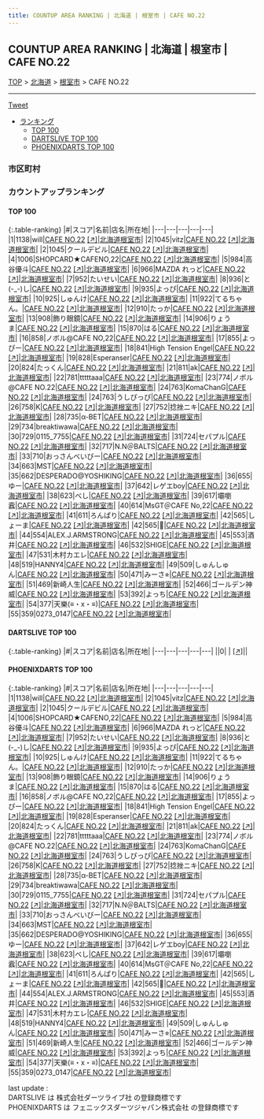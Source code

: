 ```yaml
---
title: COUNTUP AREA RANKING | 北海道 | 根室市 | CAFE NO.22
---
```

## COUNTUP AREA RANKING | 北海道 | 根室市 | CAFE NO.22

[TOP](/darts/rank/) > [北海道](/darts/rank/北海道/) > [根室市](/darts/rank/北海道/根室市/) > CAFE NO.22

___

<a href="https://twitter.com/share?ref_src=twsrc%5Etfw" data-text="COUNTUP AREA RANKING | 北海道根室市CAFE NO.22" class="twitter-share-button" data-hashtags="DARTSLIVE,PHOENIXDARTS,darts,ダーツ" data-show-count="false">Tweet</a>

* [ランキング](#カウントアップランキング)
    * [TOP 100](#top-100)
    * [DARTSLIVE TOP 100](#dartslive-top-100)
    * [PHOENIXDARTS TOP 100](#phoenixdarts-top-100)

### 市区町村

<ul>

</ul>

### カウントアップランキング

#### TOP 100



{:.table-ranking}
|#|スコア|名前|店名|所在地|
|---|---|---|---|---|
|1|1138|<span class="rank-name-pd">will</span>|<a href="/darts/rank/shops/47493.html">CAFE NO.22</a> <a href="https://vs.phoenixdarts.com/jp/shop/shopDetailInfo/s_47493?s_seq=47493">[↗]</a>|<a href="/darts/rank/北海道/根室市">北海道根室市</a>|
|2|1045|<span class="rank-name-pd">vitz</span>|<a href="/darts/rank/shops/47493.html">CAFE NO.22</a> <a href="https://vs.phoenixdarts.com/jp/shop/shopDetailInfo/s_47493?s_seq=47493">[↗]</a>|<a href="/darts/rank/北海道/根室市">北海道根室市</a>|
|2|1045|<span class="rank-name-pd">クールデビル</span>|<a href="/darts/rank/shops/47493.html">CAFE NO.22</a> <a href="https://vs.phoenixdarts.com/jp/shop/shopDetailInfo/s_47493?s_seq=47493">[↗]</a>|<a href="/darts/rank/北海道/根室市">北海道根室市</a>|
|4|1006|<span class="rank-name-pd">SHOPCARD★CAFENO,22</span>|<a href="/darts/rank/shops/47493.html">CAFE NO.22</a> <a href="https://vs.phoenixdarts.com/jp/shop/shopDetailInfo/s_47493?s_seq=47493">[↗]</a>|<a href="/darts/rank/北海道/根室市">北海道根室市</a>|
|5|984|<span class="rank-name-pd">高谷優斗</span>|<a href="/darts/rank/shops/47493.html">CAFE NO.22</a> <a href="https://vs.phoenixdarts.com/jp/shop/shopDetailInfo/s_47493?s_seq=47493">[↗]</a>|<a href="/darts/rank/北海道/根室市">北海道根室市</a>|
|6|966|<span class="rank-name-pd">MAZDA れっど</span>|<a href="/darts/rank/shops/47493.html">CAFE NO.22</a> <a href="https://vs.phoenixdarts.com/jp/shop/shopDetailInfo/s_47493?s_seq=47493">[↗]</a>|<a href="/darts/rank/北海道/根室市">北海道根室市</a>|
|7|952|<span class="rank-name-pd">たいせい</span>|<a href="/darts/rank/shops/47493.html">CAFE NO.22</a> <a href="https://vs.phoenixdarts.com/jp/shop/shopDetailInfo/s_47493?s_seq=47493">[↗]</a>|<a href="/darts/rank/北海道/根室市">北海道根室市</a>|
|8|936|<span class="rank-name-pd">と(-_-)し</span>|<a href="/darts/rank/shops/47493.html">CAFE NO.22</a> <a href="https://vs.phoenixdarts.com/jp/shop/shopDetailInfo/s_47493?s_seq=47493">[↗]</a>|<a href="/darts/rank/北海道/根室市">北海道根室市</a>|
|9|935|<span class="rank-name-pd">よっぴ</span>|<a href="/darts/rank/shops/47493.html">CAFE NO.22</a> <a href="https://vs.phoenixdarts.com/jp/shop/shopDetailInfo/s_47493?s_seq=47493">[↗]</a>|<a href="/darts/rank/北海道/根室市">北海道根室市</a>|
|10|925|<span class="rank-name-pd">しゅんけ</span>|<a href="/darts/rank/shops/47493.html">CAFE NO.22</a> <a href="https://vs.phoenixdarts.com/jp/shop/shopDetailInfo/s_47493?s_seq=47493">[↗]</a>|<a href="/darts/rank/北海道/根室市">北海道根室市</a>|
|11|922|<span class="rank-name-pd">てるちゃん。</span>|<a href="/darts/rank/shops/47493.html">CAFE NO.22</a> <a href="https://vs.phoenixdarts.com/jp/shop/shopDetailInfo/s_47493?s_seq=47493">[↗]</a>|<a href="/darts/rank/北海道/根室市">北海道根室市</a>|
|12|910|<span class="rank-name-pd">たっか</span>|<a href="/darts/rank/shops/47493.html">CAFE NO.22</a> <a href="https://vs.phoenixdarts.com/jp/shop/shopDetailInfo/s_47493?s_seq=47493">[↗]</a>|<a href="/darts/rank/北海道/根室市">北海道根室市</a>|
|13|908|<span class="rank-name-pd">飾り眼鏡</span>|<a href="/darts/rank/shops/47493.html">CAFE NO.22</a> <a href="https://vs.phoenixdarts.com/jp/shop/shopDetailInfo/s_47493?s_seq=47493">[↗]</a>|<a href="/darts/rank/北海道/根室市">北海道根室市</a>|
|14|906|<span class="rank-name-pd">りょうま</span>|<a href="/darts/rank/shops/47493.html">CAFE NO.22</a> <a href="https://vs.phoenixdarts.com/jp/shop/shopDetailInfo/s_47493?s_seq=47493">[↗]</a>|<a href="/darts/rank/北海道/根室市">北海道根室市</a>|
|15|870|<span class="rank-name-pd">はる</span>|<a href="/darts/rank/shops/47493.html">CAFE NO.22</a> <a href="https://vs.phoenixdarts.com/jp/shop/shopDetailInfo/s_47493?s_seq=47493">[↗]</a>|<a href="/darts/rank/北海道/根室市">北海道根室市</a>|
|16|858|<span class="rank-name-pd">ノボル@CAFE NO,22</span>|<a href="/darts/rank/shops/47493.html">CAFE NO.22</a> <a href="https://vs.phoenixdarts.com/jp/shop/shopDetailInfo/s_47493?s_seq=47493">[↗]</a>|<a href="/darts/rank/北海道/根室市">北海道根室市</a>|
|17|855|<span class="rank-name-pd">よっぴー</span>|<a href="/darts/rank/shops/47493.html">CAFE NO.22</a> <a href="https://vs.phoenixdarts.com/jp/shop/shopDetailInfo/s_47493?s_seq=47493">[↗]</a>|<a href="/darts/rank/北海道/根室市">北海道根室市</a>|
|18|841|<span class="rank-name-pd">High Tension Engel</span>|<a href="/darts/rank/shops/47493.html">CAFE NO.22</a> <a href="https://vs.phoenixdarts.com/jp/shop/shopDetailInfo/s_47493?s_seq=47493">[↗]</a>|<a href="/darts/rank/北海道/根室市">北海道根室市</a>|
|19|828|<span class="rank-name-pd">Esperanser</span>|<a href="/darts/rank/shops/47493.html">CAFE NO.22</a> <a href="https://vs.phoenixdarts.com/jp/shop/shopDetailInfo/s_47493?s_seq=47493">[↗]</a>|<a href="/darts/rank/北海道/根室市">北海道根室市</a>|
|20|824|<span class="rank-name-pd">たっくん</span>|<a href="/darts/rank/shops/47493.html">CAFE NO.22</a> <a href="https://vs.phoenixdarts.com/jp/shop/shopDetailInfo/s_47493?s_seq=47493">[↗]</a>|<a href="/darts/rank/北海道/根室市">北海道根室市</a>|
|21|811|<span class="rank-name-pd">ak</span>|<a href="/darts/rank/shops/47493.html">CAFE NO.22</a> <a href="https://vs.phoenixdarts.com/jp/shop/shopDetailInfo/s_47493?s_seq=47493">[↗]</a>|<a href="/darts/rank/北海道/根室市">北海道根室市</a>|
|22|781|<span class="rank-name-pd">tttttaaa</span>|<a href="/darts/rank/shops/47493.html">CAFE NO.22</a> <a href="https://vs.phoenixdarts.com/jp/shop/shopDetailInfo/s_47493?s_seq=47493">[↗]</a>|<a href="/darts/rank/北海道/根室市">北海道根室市</a>|
|23|774|<span class="rank-name-pd">ノボル@CAFE NO.22</span>|<a href="/darts/rank/shops/47493.html">CAFE NO.22</a> <a href="https://vs.phoenixdarts.com/jp/shop/shopDetailInfo/s_47493?s_seq=47493">[↗]</a>|<a href="/darts/rank/北海道/根室市">北海道根室市</a>|
|24|763|<span class="rank-name-pd">KomaChanG</span>|<a href="/darts/rank/shops/47493.html">CAFE NO.22</a> <a href="https://vs.phoenixdarts.com/jp/shop/shopDetailInfo/s_47493?s_seq=47493">[↗]</a>|<a href="/darts/rank/北海道/根室市">北海道根室市</a>|
|24|763|<span class="rank-name-pd">うしぴっぴ</span>|<a href="/darts/rank/shops/47493.html">CAFE NO.22</a> <a href="https://vs.phoenixdarts.com/jp/shop/shopDetailInfo/s_47493?s_seq=47493">[↗]</a>|<a href="/darts/rank/北海道/根室市">北海道根室市</a>|
|26|758|<span class="rank-name-pd">K</span>|<a href="/darts/rank/shops/47493.html">CAFE NO.22</a> <a href="https://vs.phoenixdarts.com/jp/shop/shopDetailInfo/s_47493?s_seq=47493">[↗]</a>|<a href="/darts/rank/北海道/根室市">北海道根室市</a>|
|27|752|<span class="rank-name-pd">捻挫ニキ</span>|<a href="/darts/rank/shops/47493.html">CAFE NO.22</a> <a href="https://vs.phoenixdarts.com/jp/shop/shopDetailInfo/s_47493?s_seq=47493">[↗]</a>|<a href="/darts/rank/北海道/根室市">北海道根室市</a>|
|28|735|<span class="rank-name-pd">α-BET</span>|<a href="/darts/rank/shops/47493.html">CAFE NO.22</a> <a href="https://vs.phoenixdarts.com/jp/shop/shopDetailInfo/s_47493?s_seq=47493">[↗]</a>|<a href="/darts/rank/北海道/根室市">北海道根室市</a>|
|29|734|<span class="rank-name-pd">breaktiwawa</span>|<a href="/darts/rank/shops/47493.html">CAFE NO.22</a> <a href="https://vs.phoenixdarts.com/jp/shop/shopDetailInfo/s_47493?s_seq=47493">[↗]</a>|<a href="/darts/rank/北海道/根室市">北海道根室市</a>|
|30|729|<span class="rank-name-pd">0115_7755</span>|<a href="/darts/rank/shops/47493.html">CAFE NO.22</a> <a href="https://vs.phoenixdarts.com/jp/shop/shopDetailInfo/s_47493?s_seq=47493">[↗]</a>|<a href="/darts/rank/北海道/根室市">北海道根室市</a>|
|31|724|<span class="rank-name-pd">セパプル</span>|<a href="/darts/rank/shops/47493.html">CAFE NO.22</a> <a href="https://vs.phoenixdarts.com/jp/shop/shopDetailInfo/s_47493?s_seq=47493">[↗]</a>|<a href="/darts/rank/北海道/根室市">北海道根室市</a>|
|32|717|<span class="rank-name-pd">N.N＠BALTS</span>|<a href="/darts/rank/shops/47493.html">CAFE NO.22</a> <a href="https://vs.phoenixdarts.com/jp/shop/shopDetailInfo/s_47493?s_seq=47493">[↗]</a>|<a href="/darts/rank/北海道/根室市">北海道根室市</a>|
|33|710|<span class="rank-name-pd">おっさんべいびー</span>|<a href="/darts/rank/shops/47493.html">CAFE NO.22</a> <a href="https://vs.phoenixdarts.com/jp/shop/shopDetailInfo/s_47493?s_seq=47493">[↗]</a>|<a href="/darts/rank/北海道/根室市">北海道根室市</a>|
|34|663|<span class="rank-name-pd">MST</span>|<a href="/darts/rank/shops/47493.html">CAFE NO.22</a> <a href="https://vs.phoenixdarts.com/jp/shop/shopDetailInfo/s_47493?s_seq=47493">[↗]</a>|<a href="/darts/rank/北海道/根室市">北海道根室市</a>|
|35|662|<span class="rank-name-pd">DESPERADO@YOSHIKING</span>|<a href="/darts/rank/shops/47493.html">CAFE NO.22</a> <a href="https://vs.phoenixdarts.com/jp/shop/shopDetailInfo/s_47493?s_seq=47493">[↗]</a>|<a href="/darts/rank/北海道/根室市">北海道根室市</a>|
|36|655|<span class="rank-name-pd">ゆー</span>|<a href="/darts/rank/shops/47493.html">CAFE NO.22</a> <a href="https://vs.phoenixdarts.com/jp/shop/shopDetailInfo/s_47493?s_seq=47493">[↗]</a>|<a href="/darts/rank/北海道/根室市">北海道根室市</a>|
|37|642|<span class="rank-name-pd">レゲエboy</span>|<a href="/darts/rank/shops/47493.html">CAFE NO.22</a> <a href="https://vs.phoenixdarts.com/jp/shop/shopDetailInfo/s_47493?s_seq=47493">[↗]</a>|<a href="/darts/rank/北海道/根室市">北海道根室市</a>|
|38|623|<span class="rank-name-pd">べし</span>|<a href="/darts/rank/shops/47493.html">CAFE NO.22</a> <a href="https://vs.phoenixdarts.com/jp/shop/shopDetailInfo/s_47493?s_seq=47493">[↗]</a>|<a href="/darts/rank/北海道/根室市">北海道根室市</a>|
|39|617|<span class="rank-name-pd">壩嚠蠧</span>|<a href="/darts/rank/shops/47493.html">CAFE NO.22</a> <a href="https://vs.phoenixdarts.com/jp/shop/shopDetailInfo/s_47493?s_seq=47493">[↗]</a>|<a href="/darts/rank/北海道/根室市">北海道根室市</a>|
|40|614|<span class="rank-name-pd">MsGT＠CAFE No,22</span>|<a href="/darts/rank/shops/47493.html">CAFE NO.22</a> <a href="https://vs.phoenixdarts.com/jp/shop/shopDetailInfo/s_47493?s_seq=47493">[↗]</a>|<a href="/darts/rank/北海道/根室市">北海道根室市</a>|
|41|611|<span class="rank-name-pd">ろんぱり</span>|<a href="/darts/rank/shops/47493.html">CAFE NO.22</a> <a href="https://vs.phoenixdarts.com/jp/shop/shopDetailInfo/s_47493?s_seq=47493">[↗]</a>|<a href="/darts/rank/北海道/根室市">北海道根室市</a>|
|42|565|<span class="rank-name-pd">しょーま</span>|<a href="/darts/rank/shops/47493.html">CAFE NO.22</a> <a href="https://vs.phoenixdarts.com/jp/shop/shopDetailInfo/s_47493?s_seq=47493">[↗]</a>|<a href="/darts/rank/北海道/根室市">北海道根室市</a>|
|42|565|<span class="rank-name-pd">🧸</span>|<a href="/darts/rank/shops/47493.html">CAFE NO.22</a> <a href="https://vs.phoenixdarts.com/jp/shop/shopDetailInfo/s_47493?s_seq=47493">[↗]</a>|<a href="/darts/rank/北海道/根室市">北海道根室市</a>|
|44|554|<span class="rank-name-pd">ALEX.J.ARMSTRONG</span>|<a href="/darts/rank/shops/47493.html">CAFE NO.22</a> <a href="https://vs.phoenixdarts.com/jp/shop/shopDetailInfo/s_47493?s_seq=47493">[↗]</a>|<a href="/darts/rank/北海道/根室市">北海道根室市</a>|
|45|553|<span class="rank-name-pd">酒井</span>|<a href="/darts/rank/shops/47493.html">CAFE NO.22</a> <a href="https://vs.phoenixdarts.com/jp/shop/shopDetailInfo/s_47493?s_seq=47493">[↗]</a>|<a href="/darts/rank/北海道/根室市">北海道根室市</a>|
|46|532|<span class="rank-name-pd">SHIGE</span>|<a href="/darts/rank/shops/47493.html">CAFE NO.22</a> <a href="https://vs.phoenixdarts.com/jp/shop/shopDetailInfo/s_47493?s_seq=47493">[↗]</a>|<a href="/darts/rank/北海道/根室市">北海道根室市</a>|
|47|531|<span class="rank-name-pd">木村カエレ</span>|<a href="/darts/rank/shops/47493.html">CAFE NO.22</a> <a href="https://vs.phoenixdarts.com/jp/shop/shopDetailInfo/s_47493?s_seq=47493">[↗]</a>|<a href="/darts/rank/北海道/根室市">北海道根室市</a>|
|48|519|<span class="rank-name-pd">HANNY4</span>|<a href="/darts/rank/shops/47493.html">CAFE NO.22</a> <a href="https://vs.phoenixdarts.com/jp/shop/shopDetailInfo/s_47493?s_seq=47493">[↗]</a>|<a href="/darts/rank/北海道/根室市">北海道根室市</a>|
|49|509|<span class="rank-name-pd">しゅんしゅん</span>|<a href="/darts/rank/shops/47493.html">CAFE NO.22</a> <a href="https://vs.phoenixdarts.com/jp/shop/shopDetailInfo/s_47493?s_seq=47493">[↗]</a>|<a href="/darts/rank/北海道/根室市">北海道根室市</a>|
|50|471|<span class="rank-name-pd">みーさ⭐︎</span>|<a href="/darts/rank/shops/47493.html">CAFE NO.22</a> <a href="https://vs.phoenixdarts.com/jp/shop/shopDetailInfo/s_47493?s_seq=47493">[↗]</a>|<a href="/darts/rank/北海道/根室市">北海道根室市</a>|
|51|469|<span class="rank-name-pd">新崎人生</span>|<a href="/darts/rank/shops/47493.html">CAFE NO.22</a> <a href="https://vs.phoenixdarts.com/jp/shop/shopDetailInfo/s_47493?s_seq=47493">[↗]</a>|<a href="/darts/rank/北海道/根室市">北海道根室市</a>|
|52|466|<span class="rank-name-pd">ゴールデン神威</span>|<a href="/darts/rank/shops/47493.html">CAFE NO.22</a> <a href="https://vs.phoenixdarts.com/jp/shop/shopDetailInfo/s_47493?s_seq=47493">[↗]</a>|<a href="/darts/rank/北海道/根室市">北海道根室市</a>|
|53|392|<span class="rank-name-pd">よっち</span>|<a href="/darts/rank/shops/47493.html">CAFE NO.22</a> <a href="https://vs.phoenixdarts.com/jp/shop/shopDetailInfo/s_47493?s_seq=47493">[↗]</a>|<a href="/darts/rank/北海道/根室市">北海道根室市</a>|
|54|377|<span class="rank-name-pd">天樂(≡・x・≡)</span>|<a href="/darts/rank/shops/47493.html">CAFE NO.22</a> <a href="https://vs.phoenixdarts.com/jp/shop/shopDetailInfo/s_47493?s_seq=47493">[↗]</a>|<a href="/darts/rank/北海道/根室市">北海道根室市</a>|
|55|359|<span class="rank-name-pd">0273_0147</span>|<a href="/darts/rank/shops/47493.html">CAFE NO.22</a> <a href="https://vs.phoenixdarts.com/jp/shop/shopDetailInfo/s_47493?s_seq=47493">[↗]</a>|<a href="/darts/rank/北海道/根室市">北海道根室市</a>|


#### DARTSLIVE TOP 100



{:.table-ranking}
|#|スコア|名前|店名|所在地|
|---|---|---|---|---|
||0|<span class="rank-name-dl"> </span>|<a href="/darts/rank/shops/.html"></a> <a href="">[↗]</a>|<a href="/darts/rank//"></a>|


#### PHOENIXDARTS TOP 100



{:.table-ranking}
|#|スコア|名前|店名|所在地|
|---|---|---|---|---|
|1|1138|<span class="rank-name-pd">will</span>|<a href="/darts/rank/shops/47493.html">CAFE NO.22</a> <a href="https://vs.phoenixdarts.com/jp/shop/shopDetailInfo/s_47493?s_seq=47493">[↗]</a>|<a href="/darts/rank/北海道/根室市">北海道根室市</a>|
|2|1045|<span class="rank-name-pd">vitz</span>|<a href="/darts/rank/shops/47493.html">CAFE NO.22</a> <a href="https://vs.phoenixdarts.com/jp/shop/shopDetailInfo/s_47493?s_seq=47493">[↗]</a>|<a href="/darts/rank/北海道/根室市">北海道根室市</a>|
|2|1045|<span class="rank-name-pd">クールデビル</span>|<a href="/darts/rank/shops/47493.html">CAFE NO.22</a> <a href="https://vs.phoenixdarts.com/jp/shop/shopDetailInfo/s_47493?s_seq=47493">[↗]</a>|<a href="/darts/rank/北海道/根室市">北海道根室市</a>|
|4|1006|<span class="rank-name-pd">SHOPCARD★CAFENO,22</span>|<a href="/darts/rank/shops/47493.html">CAFE NO.22</a> <a href="https://vs.phoenixdarts.com/jp/shop/shopDetailInfo/s_47493?s_seq=47493">[↗]</a>|<a href="/darts/rank/北海道/根室市">北海道根室市</a>|
|5|984|<span class="rank-name-pd">高谷優斗</span>|<a href="/darts/rank/shops/47493.html">CAFE NO.22</a> <a href="https://vs.phoenixdarts.com/jp/shop/shopDetailInfo/s_47493?s_seq=47493">[↗]</a>|<a href="/darts/rank/北海道/根室市">北海道根室市</a>|
|6|966|<span class="rank-name-pd">MAZDA れっど</span>|<a href="/darts/rank/shops/47493.html">CAFE NO.22</a> <a href="https://vs.phoenixdarts.com/jp/shop/shopDetailInfo/s_47493?s_seq=47493">[↗]</a>|<a href="/darts/rank/北海道/根室市">北海道根室市</a>|
|7|952|<span class="rank-name-pd">たいせい</span>|<a href="/darts/rank/shops/47493.html">CAFE NO.22</a> <a href="https://vs.phoenixdarts.com/jp/shop/shopDetailInfo/s_47493?s_seq=47493">[↗]</a>|<a href="/darts/rank/北海道/根室市">北海道根室市</a>|
|8|936|<span class="rank-name-pd">と(-_-)し</span>|<a href="/darts/rank/shops/47493.html">CAFE NO.22</a> <a href="https://vs.phoenixdarts.com/jp/shop/shopDetailInfo/s_47493?s_seq=47493">[↗]</a>|<a href="/darts/rank/北海道/根室市">北海道根室市</a>|
|9|935|<span class="rank-name-pd">よっぴ</span>|<a href="/darts/rank/shops/47493.html">CAFE NO.22</a> <a href="https://vs.phoenixdarts.com/jp/shop/shopDetailInfo/s_47493?s_seq=47493">[↗]</a>|<a href="/darts/rank/北海道/根室市">北海道根室市</a>|
|10|925|<span class="rank-name-pd">しゅんけ</span>|<a href="/darts/rank/shops/47493.html">CAFE NO.22</a> <a href="https://vs.phoenixdarts.com/jp/shop/shopDetailInfo/s_47493?s_seq=47493">[↗]</a>|<a href="/darts/rank/北海道/根室市">北海道根室市</a>|
|11|922|<span class="rank-name-pd">てるちゃん。</span>|<a href="/darts/rank/shops/47493.html">CAFE NO.22</a> <a href="https://vs.phoenixdarts.com/jp/shop/shopDetailInfo/s_47493?s_seq=47493">[↗]</a>|<a href="/darts/rank/北海道/根室市">北海道根室市</a>|
|12|910|<span class="rank-name-pd">たっか</span>|<a href="/darts/rank/shops/47493.html">CAFE NO.22</a> <a href="https://vs.phoenixdarts.com/jp/shop/shopDetailInfo/s_47493?s_seq=47493">[↗]</a>|<a href="/darts/rank/北海道/根室市">北海道根室市</a>|
|13|908|<span class="rank-name-pd">飾り眼鏡</span>|<a href="/darts/rank/shops/47493.html">CAFE NO.22</a> <a href="https://vs.phoenixdarts.com/jp/shop/shopDetailInfo/s_47493?s_seq=47493">[↗]</a>|<a href="/darts/rank/北海道/根室市">北海道根室市</a>|
|14|906|<span class="rank-name-pd">りょうま</span>|<a href="/darts/rank/shops/47493.html">CAFE NO.22</a> <a href="https://vs.phoenixdarts.com/jp/shop/shopDetailInfo/s_47493?s_seq=47493">[↗]</a>|<a href="/darts/rank/北海道/根室市">北海道根室市</a>|
|15|870|<span class="rank-name-pd">はる</span>|<a href="/darts/rank/shops/47493.html">CAFE NO.22</a> <a href="https://vs.phoenixdarts.com/jp/shop/shopDetailInfo/s_47493?s_seq=47493">[↗]</a>|<a href="/darts/rank/北海道/根室市">北海道根室市</a>|
|16|858|<span class="rank-name-pd">ノボル@CAFE NO,22</span>|<a href="/darts/rank/shops/47493.html">CAFE NO.22</a> <a href="https://vs.phoenixdarts.com/jp/shop/shopDetailInfo/s_47493?s_seq=47493">[↗]</a>|<a href="/darts/rank/北海道/根室市">北海道根室市</a>|
|17|855|<span class="rank-name-pd">よっぴー</span>|<a href="/darts/rank/shops/47493.html">CAFE NO.22</a> <a href="https://vs.phoenixdarts.com/jp/shop/shopDetailInfo/s_47493?s_seq=47493">[↗]</a>|<a href="/darts/rank/北海道/根室市">北海道根室市</a>|
|18|841|<span class="rank-name-pd">High Tension Engel</span>|<a href="/darts/rank/shops/47493.html">CAFE NO.22</a> <a href="https://vs.phoenixdarts.com/jp/shop/shopDetailInfo/s_47493?s_seq=47493">[↗]</a>|<a href="/darts/rank/北海道/根室市">北海道根室市</a>|
|19|828|<span class="rank-name-pd">Esperanser</span>|<a href="/darts/rank/shops/47493.html">CAFE NO.22</a> <a href="https://vs.phoenixdarts.com/jp/shop/shopDetailInfo/s_47493?s_seq=47493">[↗]</a>|<a href="/darts/rank/北海道/根室市">北海道根室市</a>|
|20|824|<span class="rank-name-pd">たっくん</span>|<a href="/darts/rank/shops/47493.html">CAFE NO.22</a> <a href="https://vs.phoenixdarts.com/jp/shop/shopDetailInfo/s_47493?s_seq=47493">[↗]</a>|<a href="/darts/rank/北海道/根室市">北海道根室市</a>|
|21|811|<span class="rank-name-pd">ak</span>|<a href="/darts/rank/shops/47493.html">CAFE NO.22</a> <a href="https://vs.phoenixdarts.com/jp/shop/shopDetailInfo/s_47493?s_seq=47493">[↗]</a>|<a href="/darts/rank/北海道/根室市">北海道根室市</a>|
|22|781|<span class="rank-name-pd">tttttaaa</span>|<a href="/darts/rank/shops/47493.html">CAFE NO.22</a> <a href="https://vs.phoenixdarts.com/jp/shop/shopDetailInfo/s_47493?s_seq=47493">[↗]</a>|<a href="/darts/rank/北海道/根室市">北海道根室市</a>|
|23|774|<span class="rank-name-pd">ノボル@CAFE NO.22</span>|<a href="/darts/rank/shops/47493.html">CAFE NO.22</a> <a href="https://vs.phoenixdarts.com/jp/shop/shopDetailInfo/s_47493?s_seq=47493">[↗]</a>|<a href="/darts/rank/北海道/根室市">北海道根室市</a>|
|24|763|<span class="rank-name-pd">KomaChanG</span>|<a href="/darts/rank/shops/47493.html">CAFE NO.22</a> <a href="https://vs.phoenixdarts.com/jp/shop/shopDetailInfo/s_47493?s_seq=47493">[↗]</a>|<a href="/darts/rank/北海道/根室市">北海道根室市</a>|
|24|763|<span class="rank-name-pd">うしぴっぴ</span>|<a href="/darts/rank/shops/47493.html">CAFE NO.22</a> <a href="https://vs.phoenixdarts.com/jp/shop/shopDetailInfo/s_47493?s_seq=47493">[↗]</a>|<a href="/darts/rank/北海道/根室市">北海道根室市</a>|
|26|758|<span class="rank-name-pd">K</span>|<a href="/darts/rank/shops/47493.html">CAFE NO.22</a> <a href="https://vs.phoenixdarts.com/jp/shop/shopDetailInfo/s_47493?s_seq=47493">[↗]</a>|<a href="/darts/rank/北海道/根室市">北海道根室市</a>|
|27|752|<span class="rank-name-pd">捻挫ニキ</span>|<a href="/darts/rank/shops/47493.html">CAFE NO.22</a> <a href="https://vs.phoenixdarts.com/jp/shop/shopDetailInfo/s_47493?s_seq=47493">[↗]</a>|<a href="/darts/rank/北海道/根室市">北海道根室市</a>|
|28|735|<span class="rank-name-pd">α-BET</span>|<a href="/darts/rank/shops/47493.html">CAFE NO.22</a> <a href="https://vs.phoenixdarts.com/jp/shop/shopDetailInfo/s_47493?s_seq=47493">[↗]</a>|<a href="/darts/rank/北海道/根室市">北海道根室市</a>|
|29|734|<span class="rank-name-pd">breaktiwawa</span>|<a href="/darts/rank/shops/47493.html">CAFE NO.22</a> <a href="https://vs.phoenixdarts.com/jp/shop/shopDetailInfo/s_47493?s_seq=47493">[↗]</a>|<a href="/darts/rank/北海道/根室市">北海道根室市</a>|
|30|729|<span class="rank-name-pd">0115_7755</span>|<a href="/darts/rank/shops/47493.html">CAFE NO.22</a> <a href="https://vs.phoenixdarts.com/jp/shop/shopDetailInfo/s_47493?s_seq=47493">[↗]</a>|<a href="/darts/rank/北海道/根室市">北海道根室市</a>|
|31|724|<span class="rank-name-pd">セパプル</span>|<a href="/darts/rank/shops/47493.html">CAFE NO.22</a> <a href="https://vs.phoenixdarts.com/jp/shop/shopDetailInfo/s_47493?s_seq=47493">[↗]</a>|<a href="/darts/rank/北海道/根室市">北海道根室市</a>|
|32|717|<span class="rank-name-pd">N.N＠BALTS</span>|<a href="/darts/rank/shops/47493.html">CAFE NO.22</a> <a href="https://vs.phoenixdarts.com/jp/shop/shopDetailInfo/s_47493?s_seq=47493">[↗]</a>|<a href="/darts/rank/北海道/根室市">北海道根室市</a>|
|33|710|<span class="rank-name-pd">おっさんべいびー</span>|<a href="/darts/rank/shops/47493.html">CAFE NO.22</a> <a href="https://vs.phoenixdarts.com/jp/shop/shopDetailInfo/s_47493?s_seq=47493">[↗]</a>|<a href="/darts/rank/北海道/根室市">北海道根室市</a>|
|34|663|<span class="rank-name-pd">MST</span>|<a href="/darts/rank/shops/47493.html">CAFE NO.22</a> <a href="https://vs.phoenixdarts.com/jp/shop/shopDetailInfo/s_47493?s_seq=47493">[↗]</a>|<a href="/darts/rank/北海道/根室市">北海道根室市</a>|
|35|662|<span class="rank-name-pd">DESPERADO@YOSHIKING</span>|<a href="/darts/rank/shops/47493.html">CAFE NO.22</a> <a href="https://vs.phoenixdarts.com/jp/shop/shopDetailInfo/s_47493?s_seq=47493">[↗]</a>|<a href="/darts/rank/北海道/根室市">北海道根室市</a>|
|36|655|<span class="rank-name-pd">ゆー</span>|<a href="/darts/rank/shops/47493.html">CAFE NO.22</a> <a href="https://vs.phoenixdarts.com/jp/shop/shopDetailInfo/s_47493?s_seq=47493">[↗]</a>|<a href="/darts/rank/北海道/根室市">北海道根室市</a>|
|37|642|<span class="rank-name-pd">レゲエboy</span>|<a href="/darts/rank/shops/47493.html">CAFE NO.22</a> <a href="https://vs.phoenixdarts.com/jp/shop/shopDetailInfo/s_47493?s_seq=47493">[↗]</a>|<a href="/darts/rank/北海道/根室市">北海道根室市</a>|
|38|623|<span class="rank-name-pd">べし</span>|<a href="/darts/rank/shops/47493.html">CAFE NO.22</a> <a href="https://vs.phoenixdarts.com/jp/shop/shopDetailInfo/s_47493?s_seq=47493">[↗]</a>|<a href="/darts/rank/北海道/根室市">北海道根室市</a>|
|39|617|<span class="rank-name-pd">壩嚠蠧</span>|<a href="/darts/rank/shops/47493.html">CAFE NO.22</a> <a href="https://vs.phoenixdarts.com/jp/shop/shopDetailInfo/s_47493?s_seq=47493">[↗]</a>|<a href="/darts/rank/北海道/根室市">北海道根室市</a>|
|40|614|<span class="rank-name-pd">MsGT＠CAFE No,22</span>|<a href="/darts/rank/shops/47493.html">CAFE NO.22</a> <a href="https://vs.phoenixdarts.com/jp/shop/shopDetailInfo/s_47493?s_seq=47493">[↗]</a>|<a href="/darts/rank/北海道/根室市">北海道根室市</a>|
|41|611|<span class="rank-name-pd">ろんぱり</span>|<a href="/darts/rank/shops/47493.html">CAFE NO.22</a> <a href="https://vs.phoenixdarts.com/jp/shop/shopDetailInfo/s_47493?s_seq=47493">[↗]</a>|<a href="/darts/rank/北海道/根室市">北海道根室市</a>|
|42|565|<span class="rank-name-pd">しょーま</span>|<a href="/darts/rank/shops/47493.html">CAFE NO.22</a> <a href="https://vs.phoenixdarts.com/jp/shop/shopDetailInfo/s_47493?s_seq=47493">[↗]</a>|<a href="/darts/rank/北海道/根室市">北海道根室市</a>|
|42|565|<span class="rank-name-pd">🧸</span>|<a href="/darts/rank/shops/47493.html">CAFE NO.22</a> <a href="https://vs.phoenixdarts.com/jp/shop/shopDetailInfo/s_47493?s_seq=47493">[↗]</a>|<a href="/darts/rank/北海道/根室市">北海道根室市</a>|
|44|554|<span class="rank-name-pd">ALEX.J.ARMSTRONG</span>|<a href="/darts/rank/shops/47493.html">CAFE NO.22</a> <a href="https://vs.phoenixdarts.com/jp/shop/shopDetailInfo/s_47493?s_seq=47493">[↗]</a>|<a href="/darts/rank/北海道/根室市">北海道根室市</a>|
|45|553|<span class="rank-name-pd">酒井</span>|<a href="/darts/rank/shops/47493.html">CAFE NO.22</a> <a href="https://vs.phoenixdarts.com/jp/shop/shopDetailInfo/s_47493?s_seq=47493">[↗]</a>|<a href="/darts/rank/北海道/根室市">北海道根室市</a>|
|46|532|<span class="rank-name-pd">SHIGE</span>|<a href="/darts/rank/shops/47493.html">CAFE NO.22</a> <a href="https://vs.phoenixdarts.com/jp/shop/shopDetailInfo/s_47493?s_seq=47493">[↗]</a>|<a href="/darts/rank/北海道/根室市">北海道根室市</a>|
|47|531|<span class="rank-name-pd">木村カエレ</span>|<a href="/darts/rank/shops/47493.html">CAFE NO.22</a> <a href="https://vs.phoenixdarts.com/jp/shop/shopDetailInfo/s_47493?s_seq=47493">[↗]</a>|<a href="/darts/rank/北海道/根室市">北海道根室市</a>|
|48|519|<span class="rank-name-pd">HANNY4</span>|<a href="/darts/rank/shops/47493.html">CAFE NO.22</a> <a href="https://vs.phoenixdarts.com/jp/shop/shopDetailInfo/s_47493?s_seq=47493">[↗]</a>|<a href="/darts/rank/北海道/根室市">北海道根室市</a>|
|49|509|<span class="rank-name-pd">しゅんしゅん</span>|<a href="/darts/rank/shops/47493.html">CAFE NO.22</a> <a href="https://vs.phoenixdarts.com/jp/shop/shopDetailInfo/s_47493?s_seq=47493">[↗]</a>|<a href="/darts/rank/北海道/根室市">北海道根室市</a>|
|50|471|<span class="rank-name-pd">みーさ⭐︎</span>|<a href="/darts/rank/shops/47493.html">CAFE NO.22</a> <a href="https://vs.phoenixdarts.com/jp/shop/shopDetailInfo/s_47493?s_seq=47493">[↗]</a>|<a href="/darts/rank/北海道/根室市">北海道根室市</a>|
|51|469|<span class="rank-name-pd">新崎人生</span>|<a href="/darts/rank/shops/47493.html">CAFE NO.22</a> <a href="https://vs.phoenixdarts.com/jp/shop/shopDetailInfo/s_47493?s_seq=47493">[↗]</a>|<a href="/darts/rank/北海道/根室市">北海道根室市</a>|
|52|466|<span class="rank-name-pd">ゴールデン神威</span>|<a href="/darts/rank/shops/47493.html">CAFE NO.22</a> <a href="https://vs.phoenixdarts.com/jp/shop/shopDetailInfo/s_47493?s_seq=47493">[↗]</a>|<a href="/darts/rank/北海道/根室市">北海道根室市</a>|
|53|392|<span class="rank-name-pd">よっち</span>|<a href="/darts/rank/shops/47493.html">CAFE NO.22</a> <a href="https://vs.phoenixdarts.com/jp/shop/shopDetailInfo/s_47493?s_seq=47493">[↗]</a>|<a href="/darts/rank/北海道/根室市">北海道根室市</a>|
|54|377|<span class="rank-name-pd">天樂(≡・x・≡)</span>|<a href="/darts/rank/shops/47493.html">CAFE NO.22</a> <a href="https://vs.phoenixdarts.com/jp/shop/shopDetailInfo/s_47493?s_seq=47493">[↗]</a>|<a href="/darts/rank/北海道/根室市">北海道根室市</a>|
|55|359|<span class="rank-name-pd">0273_0147</span>|<a href="/darts/rank/shops/47493.html">CAFE NO.22</a> <a href="https://vs.phoenixdarts.com/jp/shop/shopDetailInfo/s_47493?s_seq=47493">[↗]</a>|<a href="/darts/rank/北海道/根室市">北海道根室市</a>|


<div class="footer border-top border-gray-light mt-5 pt-3 text-right text-gray">
    last update : <span style="font-weight: italic" id="foot_last_modified"></span><br />
    DARTSLIVE は 株式会社ダーツライブ社 の登録商標です<br />
    PHOENIXDARTS は フェニックスダーツジャパン株式会社 の登録商標です<br />
</div>

<script src="https://cdnjs.cloudflare.com/ajax/libs/jquery.tablesorter/2.31.3/js/jquery.tablesorter.min.js" integrity="sha512-qzgd5cYSZcosqpzpn7zF2ZId8f/8CHmFKZ8j7mU4OUXTNRd5g+ZHBPsgKEwoqxCtdQvExE5LprwwPAgoicguNg==" crossorigin="anonymous" referrerpolicy="no-referrer"></script>
<link rel="stylesheet" href="https://cdnjs.cloudflare.com/ajax/libs/jquery.tablesorter/2.31.3/css/theme.default.min.css" integrity="sha512-wghhOJkjQX0Lh3NSWvNKeZ0ZpNn+SPVXX1Qyc9OCaogADktxrBiBdKGDoqVUOyhStvMBmJQ8ZdMHiR3wuEq8+w==" crossorigin="anonymous" referrerpolicy="no-referrer" />
<script>
$(function() {
    $(".table-ranking").tablesorter({sortList:[[0, 0]]});
    $("#foot_last_modified").text(formatDate(new Date(document.lastModified), 'yyyy-MM-dd HH:mm:ss'));
});
</script>

<script async src="https://platform.twitter.com/widgets.js" charset="utf-8"></script>